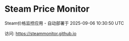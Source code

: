 # Steam Price Monitor

Steam价格监控应用 - 自动部署于 2025-09-06 10:30:50 UTC

访问: https://steammonitor.github.io
